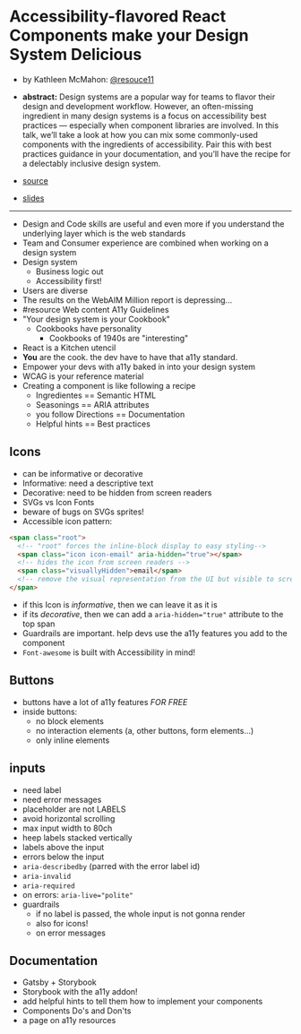 # Accessibility-flavored React Components make your Design System Delicious

- by Kathleen McMahon: [@resouce11](https://twitter.com/resource11)
- **abstract:** Design systems are a popular way for teams to flavor their design and development workflow. However, an often-missing ingredient in many design systems is a focus on accessibility best practices — especially when component libraries are involved. In this talk, we’ll take a look at how you can mix some commonly-used components with the ingredients of accessibility. Pair this with best practices guidance in your documentation, and you’ll have the recipe for a delectably inclusive design system.

- [source](https://egghead.io/talks/react-accessibility-flavored-react-components-make-your-design-system-delicious)
- [slides](https://noti.st/resource11/lxBsam/accessibility-flavored-react-components-make-your-design-system-delicious)

---

- Design and Code skills are useful and even more if you understand the underlying layer which is the web standards
- Team and Consumer experience are combined when working on a design system
- Design system
  - Business logic out
  - Accessibility first!
- Users are diverse
- The results on the WebAIM Million report is depressing...
- #resource Web content A11y Guidelines
- "Your design system is your Cookbook"
  - Cookbooks have personality
    - Cookbooks of 1940s are "interesting"
- React is a Kitchen utencil
- **You** are the cook. the dev have to have that a11y standard.
- Empower your devs with a11y baked in into your design system
- WCAG is your reference material
- Creating a component is like following a recipe
  - Ingredientes == Semantic HTML
  - Seasonings == ARIA attributes
  - you follow Directions == Documentation
  - Helpful hints == Best practices

## Icons

- can be informative or decorative
- Informative: need a descriptive text
- Decorative: need to be hidden from screen readers
- SVGs vs Icon Fonts
- beware of bugs on SVGs sprites!
- Accessible icon pattern:

```html
<span class="root">
  <!-- "root" forces the inline-block display to easy styling-->
  <span class="icon icon-email" aria-hidden="true"></span>
  <!-- hides the icon from screen readers -->
  <span class="visuallyHidden">email</span>
  <!-- remove the visual representation from the UI but visible to screen readers-->
</span>
```

- if this Icon is _informative_, then we can leave it as it is
- if its _decorative_, then we can add a `aria-hidden="true"` attribute to the top span
- Guardrails are important. help devs use the a11y features you add to the component
- `Font-awesome` is built with Accessibility in mind!

## Buttons

- buttons have a lot of a11y features _FOR FREE_
- inside buttons:
  - no block elements
  - no interaction elements (a, other buttons, form elements...)
  - only inline elements

## inputs

- need label
- need error messages
- placeholder are not LABELS
- avoid horizontal scrolling
- max input width to 80ch
- heep labels stacked vertically
- labels above the input
- errors below the input
- `aria-describedby` (parred with the error label id)
- `aria-invalid`
- `aria-required`
- on errors: `aria-live="polite"`
- guardrails
  - if no label is passed, the whole input is not gonna render
  - also for icons!
  - on error messages

## Documentation

- Gatsby + Storybook
- Storybook with the a11y addon!
- add helpful hints to tell them how to implement your components
- Components Do's and Don'ts
- a page on a11y resources
